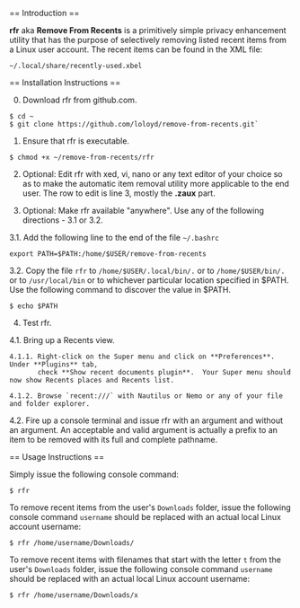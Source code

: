 == Introduction ==

**rfr** aka **Remove From Recents** is a primitively simple privacy enhancement utility that has the purpose
of selectively removing listed recent items from a Linux user account.  The recent items can be found in the
XML file:

  `~/.local/share/recently-used.xbel`

== Installation Instructions ==

0. Download rfr from github.com.

  ```
  $ cd ~
  $ git clone https://github.com/loloyd/remove-from-recents.git`
  ```

1. Ensure that rfr is executable.

  `$ chmod +x ~/remove-from-recents/rfr`

2. Optional: Edit rfr with xed, vi, nano or any text editor of your choice so as to make the
   automatic item removal utility more applicable to the end user.
   The row to edit is line 3, mostly the **.zaux** part.

3. Optional: Make rfr available "anywhere".  Use any of the following directions - 3.1 or 3.2.

  3.1. Add the following line to the end of the file `~/.bashrc`

  `export PATH=$PATH:/home/$USER/remove-from-recents`

  3.2. Copy the file `rfr` to `/home/$USER/.local/bin/.` or to `/home/$USER/bin/.` or to `/usr/local/bin` or
       to whichever particular location specified in $PATH.
       Use the following command to discover the value in $PATH.

  `$ echo $PATH`

4. Test rfr.

  4.1. Bring up a Recents view.

    4.1.1. Right-click on the Super menu and click on **Preferences**.  Under **Plugins** tab,
           check **Show recent documents plugin**.  Your Super menu should now show Recents places and Recents list.

    4.1.2. Browse `recent:///` with Nautilus or Nemo or any of your file and folder explorer.

  4.2. Fire up a console terminal and issue rfr with an argument and without an argument.  An acceptable and valid
       argument is actually a prefix to an item to be removed with its full and complete pathname.

== Usage Instructions ==

Simply issue the following console command:

  `$ rfr`

To remove recent items from the user's `Downloads` folder, issue the following console command `username` should be
replaced with an actual local Linux account username:

  `$ rfr /home/username/Downloads/`

To remove recent items with filenames that start with the letter `t` from the user's `Downloads` folder, issue the following console command `username` should be replaced with an actual local Linux account username:

  `$ rfr /home/username/Downloads/x`